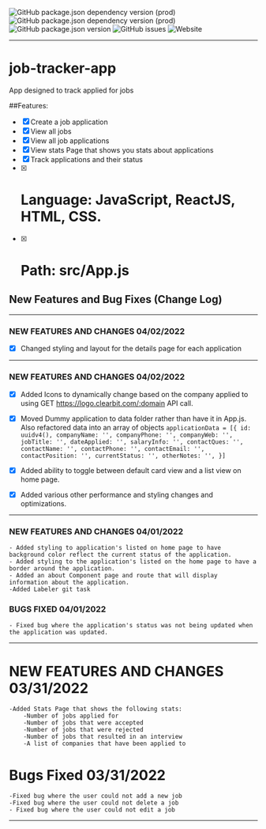 ![GitHub package.json dependency version (prod)](https://img.shields.io/github/package-json/dependency-version/geoffkellync/job-tracker-app/react?color=06b724&label=React&logo=React) ![GitHub package.json dependency version (prod)](https://img.shields.io/github/package-json/dependency-version/geoffkellync/job-tracker-app/react?color=FF512F&label=React&logo=react-router) ![GitHub package.json version](https://img.shields.io/github/package-json/v/geoffkellync/job-tracker-app) ![GitHub issues](https://img.shields.io/github/issues/geoffkellync/job-tracker-app?logo=github) ![Website](https://img.shields.io/website?up_message=online&url=https%3A%2F%2Fgeoffkelly.dev)




--------------------------------------------------------------
# job-tracker-app
App designed to track applied for jobs

##Features: 
- [x] Create a job application
- [x] View all jobs
- [x] View all job applications
- [x] View stats Page that shows you stats about applications
- [x] Track applications and their status
- [x] # Language: JavaScript, ReactJS, HTML, CSS.
- [x] # Path: src/App.js

## New Features and Bug Fixes (Change Log)
------------------------------------------------------------
### NEW FEATURES AND CHANGES 04/02/2022
- [x] Changed styling and layout for the details page for each application



------------------------------------------------------------

### NEW FEATURES AND CHANGES 04/02/2022
- [x] Added Icons to dynamically change based on the company applied to using GET https://logo.clearbit.com/:domain API call.
- [x] Moved Dummy application to data folder rather than have it in App.js. Also refactored data into an array of objects
    `applicationData = [{
        id: uuidv4(),
        companyName: '',
        companyPhone: '',
        companyWeb: '',
        jobTitle: '',
        dateApplied: '',
        salaryInfo: '',
        contactQues: '',
        contactName: '',
        contactPhone: '',
        contactEmail: '',
        contactPosition: '',
        currentStatus: '',
        otherNotes: '',
    }]`
- [x] Added ability to toggle between default card view and a list view on home page. 
- [x] Added various other performance and styling changes and optimizations.




------------------------------------------------------------
###  NEW FEATURES AND CHANGES 04/01/2022
    - Added styling to application's listed on home page to have        background color reflect the current status of the application.
    - Added styling to the application's listed on the home page to have a border around the application.
    - Added an about Component page and route that will display information about the application.
    -Added Labeler git task

### BUGS FIXED 04/01/2022
    - Fixed bug where the application's status was not being updated when the application was updated.


-----------------------------------------------------------
# NEW FEATURES AND CHANGES 03/31/2022
    -Added Stats Page that shows the following stats:
        -Number of jobs applied for
        -Number of jobs that were accepted
        -Number of jobs that were rejected
        -Number of jobs that resulted in an interview
        -A list of companies that have been applied to

# Bugs Fixed 03/31/2022
    -Fixed bug where the user could not add a new job
    -Fixed bug where the user could not delete a job
    - Fixed bug where the user could not edit a job

-----------------------------------------------------------

